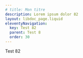 ```yaml
---
# title: Mon titre
description: Lorem ipsum dolor 82
layout: libdoc_page.liquid
eleventyNavigation:
  key: Test 82
  parent: Test 8
  order: 30
---
```

Test 82